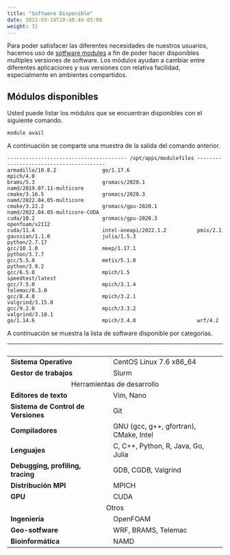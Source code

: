 ```yaml
---
title: "Software Disponible"
date: 2022-03-18T10:48:49-05:00
weight: 31
---
```




Para poder satisfacer las diferentes necesidades de nuestros usuarios, hacemos uso de [sotfware modules](https://modules.readthedocs.io/en/latest/index.html) a fin de poder hacer disponibles multiples versiones de software. Los módulos ayudan a cambiar entre diferentes aplicaciones y sus versiones con relativa facilidad, especialmente en ambientes compartidos. 
## Módulos disponibles

Usted puede listar los módulos que se encuentran disponibles con el siguiente comando.

```shell
module avail
```

A continuación se comparte una muestra de la salida del comando anterior.

```shell
--------------------------------------- /opt/apps/modulefiles ----------------------------------------
armadillo/10.8.2               go/1.17.6                      mpich/4.0
brams/5.3                      gromacs/2020.1                 namd/2019.07.11-multicore
cmake/3.16.5                   gromacs/2020.3                 namd/2022.04.05-multicore
cmake/3.22.2                   gromacs/gpu-2020.1             namd/2022.04.05-multicore-CUDA
cuda/10.2                      gromacs/gpu-2020.3             openfoam/v2112
cuda/11.4                      intel-oneapi/2022.1.2          pmix/2.1
gaussian/1.1.0                 julia/1.5.3                    python/2.7.17
gcc/10.1.0                     meep/1.17.1                    python/3.7.7
gcc/5.5.0                      metis/5.1.0                    python/3.9.2
gcc/6.5.0                      mpich/1.5                      speedtest/latest
gcc/7.5.0                      mpich/3.1.4                    telemac/8.3.0
gcc/8.4.0                      mpich/3.2.1                    valgrind/3.15.0
gcc/9.2.0                      mpich/3.3.2                    valgrind/3.18.1
go/1.14.6                      mpich/3.4.0                    wrf/4.2
```

A continuación se muestra la lista de software disponible por categorías. 

<style>
.myTable {
    border-radius: 5px;
}
.myTable th {
    background-color:var(--header-background); 
    color: white; 
}

</style>

<div class="myTable">
<table>
    <thead>
        <tr>
            <th>Categoría</th>
            <th>Componente</th>
        </tr>
    </thead>
    <tbody>
        <tr>
            <td><b>Sistema Operativo</b></td>
            <td>CentOS Linux 7.6 x86_64</td>
        </tr>
        <tr>
            <td><b>Gestor de trabajos</b></td>
            <td>Slurm</td>
        </tr>
        <tr>
            <td style="text-align: center;" colspan="2">Herramientas de desarrollo</td>
        </tr>
        <tr>
            <td><b>Editores de texto</b></td>
            <td>Vim, Nano</td>
        </tr>
        <tr>
            <td><b>Sistema de Control de Versiones<b/></td>
            <td>Git</td>
        </tr>
        <tr>
            <td><b>Compiladores</b></td>
            <td>GNU (gcc, g++, gfortran), CMake, Intel </td>
        </tr>
        <tr>
            <td><b>Lenguajes</b></td>
            <td>C, C++, Python, R, Java, Go, Julia</td>
        </tr>
        <tr>
            <td><b>Debugging, profiling, tracing</b></td>
            <td>GDB, CGDB, Valgrind</td>
        </tr>
        <tr>
            <td><b>Distribución MPI</b></td>
            <td>MPICH</td>
        </tr>
        <tr>
            <td><b>GPU</b></td>
            <td>CUDA</td>
        </tr>
        <tr>
            <td style="text-align: center;" colspan="2">Otros</td>
        </tr>
        <tr>
            <td><b>Ingeniería</b></td>
            <td>OpenFOAM</td>
        </tr>
        <tr>
            <td><b>Geo-sotfware</b></td>
            <td>WRF, BRAMS, Telemac</td>
        </tr>
        <tr>
            <td><b>Bioinformática</b></td>
            <td>NAMD</td>
        </tr>
    </tbody>
</table>
</div>